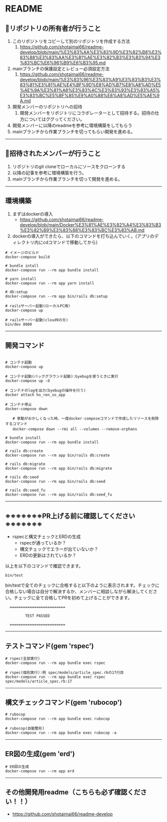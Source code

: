 # README
## 🌟リポジトリの所有者が行うこと
1. このリポジトリをコピーして別のリポジトリを作成する方法
   1.  https://github.com/shotaimai66/readme-develop/blob/main/%E3%83%AA%E3%83%9D%E3%82%B8%E3%83%88%E3%83%AA%E3%81%AE%E3%82%B3%E3%83%94%E3%83%BC%E6%96%B9%E6%B3%95.md
2. mainブランチの保護設定とレビュー必須設定方法
   1. https://github.com/shotaimai66/readme-develop/blob/main/%E3%83%96%E3%83%A9%E3%83%B3%E3%83%81%E3%81%AE%E4%BF%9D%E8%AD%B7%E8%A8%AD%E5%AE%9A%E3%81%A8%E3%83%AC%E3%83%93%E3%83%A5%E3%83%BC%E5%BF%85%E9%A0%88%E8%A8%AD%E5%AE%9A.md
3. 開発メンバーのリポジトリへの招待
   1. 開発メンバーをリポジトリにコラボレーターとして招待する。招待の仕方についてはググってください。
4. 開発メンバーに以降のreadmeを参考に環境構築をしてもらう
5. mainブランチから作業ブランチを切ってもらい開発を進める。

---

## 🌟招待されたメンバーが行うこと
1. リポジトリのgit cloneでローカルにソースをクローンする
2. 以降の記事を参考に環境構築を行う。
3. mainブランチから作業ブランチを切って開発を進める。

---

## 環境構築
1. まずはdockerの導入
    - https://github.com/shotaimai66/readme-develop/blob/main/Docker%E3%81%AE%E3%82%A4%E3%83%B3%E3%82%B9%E3%83%88%E3%83%BC%E3%83%AB.md
2. dockerの導入ができたら、以下のコマンドを打ち込んでいく。(アプリのディレクトリ内にcdコマンドで移動してから)

```
# イメージのビルド
docker-compose build

# bundle intall
docker-compose run --rm app bundle install

# yarn install
docker-compose run --rm app yarn install

# db:setup
docker-compose run --rm app bin/rails db:setup

# railsサーバー起動(ローカルPC用)
docker-compose up

# railsサーバー起動(cloud9の方)
bin/dev 8080
```

---

## 開発コマンド
```

# コンテナ起動
docker-compose up

# コンテナ起動(バックグラウンド起動):byebugを使うときに実行
docker-compose up -d

# コンテナのlogを出力(byebugの操作を行う)
docker attach ho_ren_so_app

# コンテナ停止
docker-compose down

　　# 挙動がおかしくなった時、一度docker-composeコマンドで作成したリソースを削除するコマンド
　　docker-compose down --rmi all --volumes --remove-orphans

# bundle install
docker-compose run --rm app bundle install

# rails db:create
docker-compose run --rm app bin/rails db:create

# rails db:migrate
docker-compose run --rm app bin/rails db:migrate

# rails db:seed
docker-compose run --rm app bin/rails db:seed

# rails db:seed_fu
docker-compose run --rm app bin/rails db:seed_fu
```

---

## ※※※※※※※PR上げる前に確認してください※※※※※※※
- rspecと構文チェックとERDの生成
  - rspecが通っているか？
  - 構文チェックでエラーが出ていないか？
  - ERDの更新はされているか？

以上を以下のコマンドで確認できます。

```
bin/test
```
bin/testで全てのチェックに合格すると以下のように表示されます。チェックに合格しない場合は自分で解決するか、メンバーに相談しながら解決してください。チェックに全て合格してPRを初めて上げることができます。
```
  =========================

         TEST PASSED

  =========================
```

---

## テストコマンド(gem 'rspec')
```
# rspec(全部実行)
docker-compose run --rm app bundle exec rspec

# rspec(個別実行):例 spec/models/article_spec.rbの17行目
docker-compose run --rm app bundle exec rspec spec/models/article_spec.rb:17
```

---

## 構文チェックコマンド(gem 'rubocop')
```
# rubocop
docker-compose run --rm app bundle exec rubocop

# rubocop(自動整形)
docker-compose run --rm app bundle exec rubocop -a
```

---

## ER図の生成(gem 'erd')
```
# ER図の生成
docker-compose run --rm app erd
```

---

## その他開発用readme（こちらも必ず確認ください！！）
- https://github.com/shotaimai66/readme-develop
